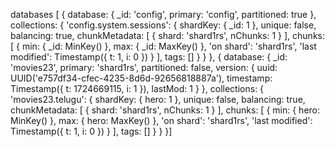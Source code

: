 databases [
{
    database: { _id: 'config', primary: 'config', partitioned: true },
    collections: {
        'config.system.sessions': {
            shardKey: { _id: 1 },
            unique: false,
            balancing: true,
            chunkMetadata: [ { shard: 'shard1rs', nChunks: 1 } ],
            chunks: [
                { 
                    min: { _id: MinKey() }, 
                    max: { _id: MaxKey() }, 
                    'on shard': 'shard1rs', 
                    'last modified': Timestamp({ t: 1, i: 0 }) 
                }
            ],
            tags: []
        }
    }
},
{
    database: {
        _id: 'movies23',
        primary: 'shard1rs',
        partitioned: false,
        version: {
            uuid: UUID('e757df34-cfec-4235-8d6d-92656818887a'),
            timestamp: Timestamp({ t: 1724669115, i: 1 }),
            lastMod: 1
        }
    },
    collections: {
        'movies23.telugu': {
            shardKey: { hero: 1 },
            unique: false,
            balancing: true,
            chunkMetadata: [ { shard: 'shard1rs', nChunks: 1 } ],
            chunks: [
                { 
                    min: { hero: MinKey() }, 
                    max: { hero: MaxKey() }, 
                    'on shard': 'shard1rs', 
                    'last modified': Timestamp({ t: 1, i: 0 }) 
                }
            ],
            tags: []
        }
    }
}]